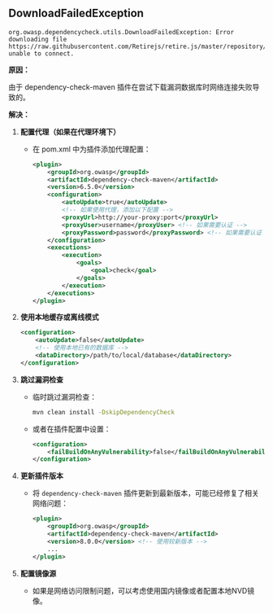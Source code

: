 ## DownloadFailedException

```
org.owasp.dependencycheck.utils.DownloadFailedException: Error downloading file https://raw.githubusercontent.com/Retirejs/retire.js/master/repository/jsrepository.json; unable to connect.
```

**原因：**

由于 dependency-check-maven 插件在尝试下载漏洞数据库时网络连接失败导致的。

**解决：**

1. **配置代理（如果在代理环境下）**

   - 在 pom.xml 中为插件添加代理配置：

     ```xml
     <plugin>
         <groupId>org.owasp</groupId>
         <artifactId>dependency-check-maven</artifactId>
         <version>6.5.0</version>
         <configuration>
             <autoUpdate>true</autoUpdate>
             <!-- 如果使用代理，添加以下配置 -->
             <proxyUrl>http://your-proxy:port</proxyUrl>
             <proxyUser>username</proxyUser> <!-- 如果需要认证 -->
             <proxyPassword>password</proxyPassword> <!-- 如果需要认证 -->
         </configuration>
         <executions>
             <execution>
                 <goals>
                     <goal>check</goal>
                 </goals>
             </execution>
         </executions>
     </plugin>
     ```


2. **使用本地缓存或离线模式**

   ```xml
   <configuration>
       <autoUpdate>false</autoUpdate>
       <!-- 使用本地已有的数据库 -->
       <dataDirectory>/path/to/local/database</dataDirectory>
   </configuration>
   ```


3. **跳过漏洞检查**

   - 临时跳过漏洞检查：

     ```bash
     mvn clean install -DskipDependencyCheck
     ```

   - 或者在插件配置中设置：

     ```xml
     <configuration>
         <failBuildOnAnyVulnerability>false</failBuildOnAnyVulnerability>
     </configuration>
     ```


4. **更新插件版本**

   - 将 `dependency-check-maven` 插件更新到最新版本，可能已经修复了相关网络问题：

     ```xml
     <plugin>
         <groupId>org.owasp</groupId>
         <artifactId>dependency-check-maven</artifactId>
         <version>8.0.0</version> <!-- 使用较新版本 -->
         ...
     </plugin>
     ```


5. **配置镜像源**
   - 如果是网络访问限制问题，可以考虑使用国内镜像或者配置本地NVD镜像。
